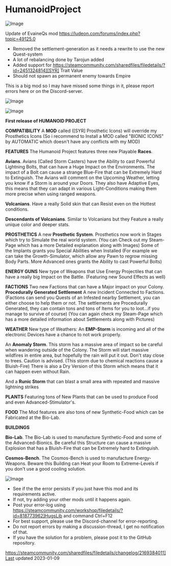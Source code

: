 # HumanoidProject

![Image](https://i.imgur.com/buuPQel.png)

Update of EvaineQs mod
https://ludeon.com/forums/index.php?topic=49125.0

- Removed the settlement-generation as it needs a rewrite to use the new Quest-system
- A lot of rebalancing done by Tarojun added
- Added support for https://steamcommunity.com/sharedfiles/filedetails/?id=2451324814][SYR] Trait Value
- Should not spawn as permanent enemy towards Empire

This is a big mod so I may have missed some things in it, please report errors here or on the Discord-server.

![Image](https://i.imgur.com/pufA0kM.png)

	
![Image](https://i.imgur.com/Z4GOv8H.png)


**First release of HUMANOID PROJECT**
	
**COMPATIBILITY**
A **MOD** called ([SYR] Prosthetic Icons) will override my Prosthetics Icons (So i recommend to Install a MOD called "BIONIC ICONS" by AUTOMATIC which doesn't have any conflicts with my MOD)

**FEATURES**
The Humanoid Project features three new Playable **Races**.

**Avians**. Avians (Called Storm Casters) have the Ability to cast Powerful Lightning Bolts, that can have a Huge Impact on the Environments. The impact of a Bolt can cause a strange Blue-Fire that can be Extremely Hard to Extinguish.
The Avians will comment on the Upcoming Weather, letting you know if a Storm is around your Doors. They also have Adaptive Eyes, this means that they can adapt in various Light-Conditions making them more precise when using ranged weapons.

**Volcanians**. Have a really Solid skin that can Resist even on the Hottest conditions.

**Descendants of Volcanians**. Similar to Volcanians but they Feature a really unique color and deeper stats.

**PROSTHETICS**
A new **Prosthetic System**. Prosthetics now work in Stages which try to Simulate the real world system. (You can Check out my Steam-Page which has a more Detailed explanation along with Images)
Some of the Implants grants you Special Abilities when Installed (For example we can take the Growth-Simulator, which allow any Pawn to regrow missing Body Parts. More Advanced ones grants the Ability to cast Powerful Bolts)

**ENERGY GUNS**
New type of Weapons that Use Energy Projectiles that can have a really big Impact on the Battle. (Featuring new Sound Effects as well)

**FACTIONS**
Two new Factions that can have a Major impact on your Colony. 
**Procedurally Generated Settlement**
A new Incident Connected to Factions. (Factions can send you Quests of an Infested nearby Settlement, you can either choose to help them or not. The settlements are Procedurally Generated, they can contain tons and tons of Items for you to loot...if you manage to survive of course) 
(You can again check my Steam-Page which has a more detailed information about Settlements along with Pictures)

**WEATHER**
New type of Weathers:
An **EMP-Storm** is incoming and all of the electronic Devices have a chance to not work properly.

An **Anomaly Storm**. This storm has a massive area of impact so be careful when wandering outside of the Colony. The Storm will start massive wildfires in entire area, but hopefully the rain will put it out. Don't stay close to trees. Caution is advised. (This storm due to chemical reactions cause a Bluish-Fire) There is also a Dry Version of this Storm which means that it can happen even without Rain.

And a **Runic Storm** that can blast a small area with repeated and massive lightning strikes

**PLANTS**
Featuring tons of New Plants that can be used to produce Food and even Advanced-Stimulator's.

**FOOD**
The Mod features are also tons of new Synthetic-Food which can be Fabricated at the Bio-Lab.

**BUILDINGS**

**Bio-Lab**. The Bio-Lab is used to manufacture Synthetic-Food and some of the Advanced-Bionics. Be careful this Structure can cause a massive Explosion that has a Bluish-Fire that can be Extremely hard to Extinguish.

**Cosmos-Bench**. The Cosmos-Bench is used to manufacture Energy-Weapons. Beware this Building can Heat your Room to Extreme-Levels if you don't use a good cooling solution.


![Image](https://i.imgur.com/PwoNOj4.png)



-  See if the the error persists if you just have this mod and its requirements active.
-  If not, try adding your other mods until it happens again.
-  Post your error-log using https://steamcommunity.com/workshop/filedetails/?id=818773962]HugsLib and command Ctrl+F12
-  For best support, please use the Discord-channel for error-reporting.
-  Do not report errors by making a discussion-thread, I get no notification of that.
-  If you have the solution for a problem, please post it to the GitHub repository.




https://steamcommunity.com/sharedfiles/filedetails/changelog/2169384011]Last updated 2023-01-09
